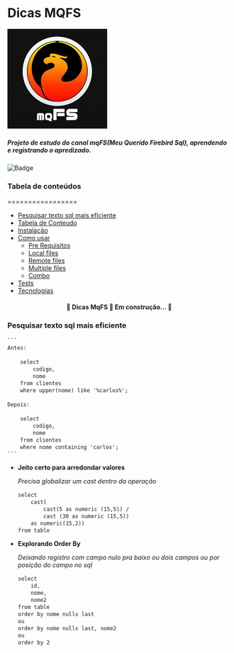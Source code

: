 
# Dicas MQFS
![](/src/mqfs.jpg)

##### Projeto de estudo do canal mqFS(Meu Querido Firebird Sql), aprendendo e registrando o apredizado.

![Badge](https://img.shields.io/badge/Blog-Rocketseat-%237159c1?style=for-the-badge&logo=ghost)

### Tabela de conteúdos
=================
<!--ts-->
   * [Pesquisar texto sql mais eficiente](#Pesquisar-texto-sql-mais-eficiente)
   * [Tabela de Conteudo](#tabela-de-conteudo)
   * [Instalação](#instalacao)
   * [Como usar](#como-usar)
      * [Pre Requisitos](#pre-requisitos)
      * [Local files](#local-files)
      * [Remote files](#remote-files)
      * [Multiple files](#multiple-files)
      * [Combo](#combo)
   * [Tests](#testes)
   * [Tecnologias](#tecnologias)
<!--te-->

<h4 align="center"> 
	🚧  Dicas MqFS 🚀 Em construção...  🚧
</h4>

### Pesquisar texto sql mais eficiente

    ```
    Antes:
        
        select 
            codigo, 
            nome 
        from clientes 
        where upper(nome) like '%carlos%';
    
    Depois: 
    
        select 
            codigo, 
            nome 
        from clientes 
        where nome containing 'carlos';
    ```

- **Jeito certo para arredondar valores**

    *Precisa globalizar um cast dentro da operação*
    ```
    select
        cast(
            cast(5 as numeric (15,5)) / 
            cast (30 as numeric (15,5))
        as numeric(15,2))
    from table
    ```

- **Explorando Order By**

    *Deixando registro com campo nulo pra baixo ou dois campos ou por posição do campo no sql*
    ```
    select
        id,
        nome,
        nome2
    from table
    order by nome nulls last
    ou
    order by nome nulls last, nome2
    ou
    order by 2
    ```
